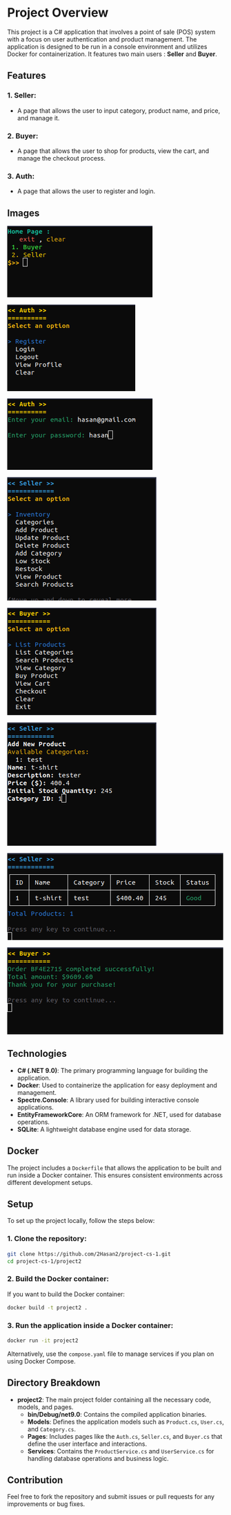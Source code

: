 # Project Overview

This project is a C# application that involves a point of sale (POS) system with a focus on user authentication and product management. The application is designed to be run in a console environment and utilizes Docker for containerization. It features two main users : **Seller** and **Buyer**.

## Features

### 1. **Seller**:
- A page that allows the user to input category, product name, and price,
and manage it.

### 2. **Buyer**:
- A page that allows the user to shop for products, view the cart, and manage the checkout process.

### 3. **Auth**:
- A page that allows the user to register and login.

## Images

[![Home Menu](../images/home2.png)](../images/home2.png)

[![Auth](../images/auth.png)](../images/auth.png)

[![Login](../images/login.png)](../images/login.png)

[![Seller](../images/seller.png)](../images/seller.png)

[![Buyer](../images/buyer.png)](../images/buyer.png)

[![Add Product](../images/addProduct.png)](../images/addProduct.png)

[![List Products](../images/listProducts.png)](../images/listProducts.png)

[![Checkout](../images/checkout.png)](../images/checkout.png)

## Technologies

- **C# (.NET 9.0)**: The primary programming language for building the application.
- **Docker**: Used to containerize the application for easy deployment and management.
- **Spectre.Console**: A library used for building interactive console applications.
- **EntityFrameworkCore**: An ORM framework for .NET, used for database operations.
- **SQLite**: A lightweight database engine used for data storage.

## Docker

The project includes a `Dockerfile` that allows the application to be built and run inside a Docker container. This ensures consistent environments across different development setups.

## Setup

To set up the project locally, follow the steps below:

### 1. Clone the repository:

```bash
git clone https://github.com/2Hasan2/project-cs-1.git
cd project-cs-1/project2
```

### 2. Build the Docker container:

If you want to build the Docker container:

```bash
docker build -t project2 .
```

### 3. Run the application inside a Docker container:

```bash
docker run -it project2
```

Alternatively, use the `compose.yaml` file to manage services if you plan on using Docker Compose.

## Directory Breakdown

- **project2**: The main project folder containing all the necessary code, models, and pages.
  - **bin/Debug/net9.0**: Contains the compiled application binaries.
  - **Models**: Defines the application models such as `Product.cs`, `User.cs`, and `Category.cs`.
  - **Pages**: Includes pages like the `Auth.cs`, `Seller.cs`, and `Buyer.cs` that define the user interface and interactions.
  - **Services**: Contains the `ProductService.cs` and `UserService.cs` for handling database operations and business logic.

## Contribution

Feel free to fork the repository and submit issues or pull requests for any improvements or bug fixes.
